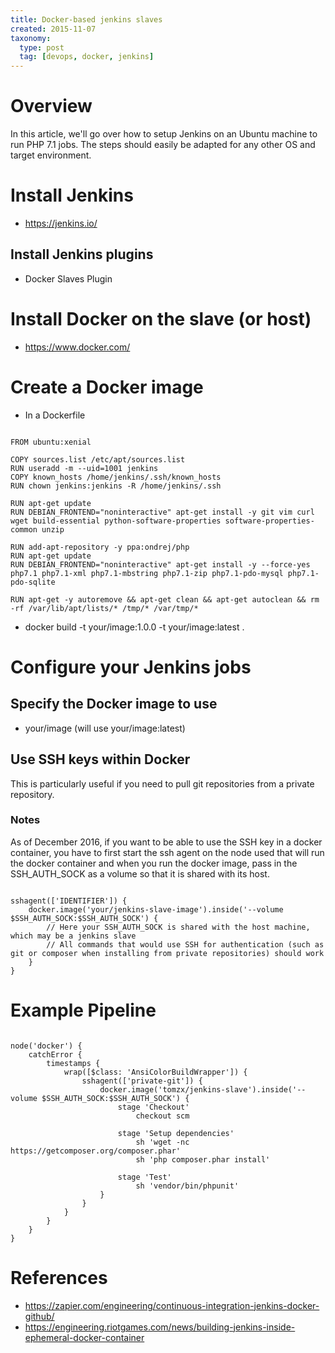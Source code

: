 ```yaml
---
title: Docker-based jenkins slaves
created: 2015-11-07
taxonomy:
  type: post
  tag: [devops, docker, jenkins]
---
```


# Overview
In this article, we'll go over how to setup Jenkins on an Ubuntu machine to run PHP 7.1 jobs. The steps should easily be adapted for any other OS and target environment.

# Install Jenkins
* https://jenkins.io/

## Install Jenkins plugins
* Docker Slaves Plugin

# Install Docker on the slave (or host)
* https://www.docker.com/

# Create a Docker image
* In a Dockerfile

<pre><code class="language-bash line-numbers">
FROM ubuntu:xenial

COPY sources.list /etc/apt/sources.list
RUN useradd -m --uid=1001 jenkins
COPY known_hosts /home/jenkins/.ssh/known_hosts
RUN chown jenkins:jenkins -R /home/jenkins/.ssh

RUN apt-get update
RUN DEBIAN_FRONTEND="noninteractive" apt-get install -y git vim curl wget build-essential python-software-properties software-properties-common unzip

RUN add-apt-repository -y ppa:ondrej/php
RUN apt-get update
RUN DEBIAN_FRONTEND="noninteractive" apt-get install -y --force-yes php7.1 php7.1-xml php7.1-mbstring php7.1-zip php7.1-pdo-mysql php7.1-pdo-sqlite

RUN apt-get -y autoremove && apt-get clean && apt-get autoclean && rm -rf /var/lib/apt/lists/* /tmp/* /var/tmp/*
</code></pre>

* docker build -t your/image:1.0.0 -t your/image:latest .

# Configure your Jenkins jobs
## Specify the Docker image to use
* your/image (will use your/image:latest)

## Use SSH keys within Docker
This is particularly useful if you need to pull git repositories from a private repository.

### Notes
As of December 2016, if you want to be able to use the SSH key in a docker container, you have to first start the ssh agent on the node used that will run the docker container and when you run the docker image, pass in the SSH_AUTH_SOCK as a volume so that it is shared with its host.

<pre><code class="language-groovy line-numbers">
sshagent(['IDENTIFIER']) {
	docker.image('your/jenkins-slave-image').inside('--volume $SSH_AUTH_SOCK:$SSH_AUTH_SOCK') {
		// Here your SSH_AUTH_SOCK is shared with the host machine, which may be a jenkins slave
		// All commands that would use SSH for authentication (such as git or composer when installing from private repositories) should work
	}
}
</code></pre>

# Example Pipeline

<pre><code class="language-groovy line-numbers">
node('docker') {
	catchError {
		timestamps {
			wrap([$class: 'AnsiColorBuildWrapper']) {
				sshagent(['private-git']) {
					docker.image('tomzx/jenkins-slave').inside('--volume $SSH_AUTH_SOCK:$SSH_AUTH_SOCK') {
						stage 'Checkout'
							checkout scm

						stage 'Setup dependencies'
							sh 'wget -nc https://getcomposer.org/composer.phar'
							sh 'php composer.phar install'

						stage 'Test'
							sh 'vendor/bin/phpunit'
					}
				}
			}
		}
	}
}
</code></pre>

# References
* https://zapier.com/engineering/continuous-integration-jenkins-docker-github/
* https://engineering.riotgames.com/news/building-jenkins-inside-ephemeral-docker-container
